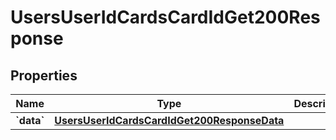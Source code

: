 
# UsersUserIdCardsCardIdGet200Response

## Properties
Name | Type | Description | Notes
------------ | ------------- | ------------- | -------------
**&#x60;data&#x60;** | [**UsersUserIdCardsCardIdGet200ResponseData**](UsersUserIdCardsCardIdGet200ResponseData.md) |  |  [optional]



